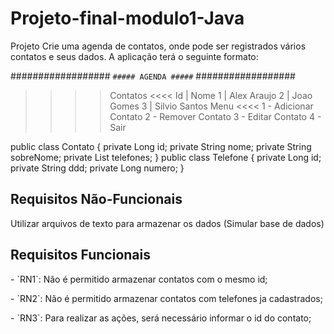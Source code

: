 # Projeto-final-modulo1-Java

Projeto
Crie uma agenda de contatos, onde pode ser registrados vários contatos e seus dados. A aplicação terá o seguinte formato:
 
##################
`##### AGENDA #####`
##################
>>>> Contatos <<<<
Id | Nome
1  | Alex Araujo
2  | Joao Gomes
3  | Silvio Santos
>>>> Menu <<<<
1 - Adicionar Contato
2 - Remover Contato
3 - Editar Contato
4 - Sair


 
public class Contato {
    private Long id;
    private String nome;
    private String sobreNome;
    private List<Telefone> telefones;
}
public class Telefone {
    private Long id;
    private String ddd;
    private Long numero;
}

<h2> Requisitos Não-Funcionais </h2>
Utilizar arquivos de texto para armazenar os dados (Simular base de dados)


<h2> Requisitos Funcionais </h2>
<p> - `RN1`: Não é permitido armazenar contatos com o mesmo id;</p>
<p> - `RN2`: Não é permitido armazenar contatos com telefones ja cadastrados;</p>
<p> - `RN3`: Para realizar as ações, será necessário informar o id do contato;</p>
